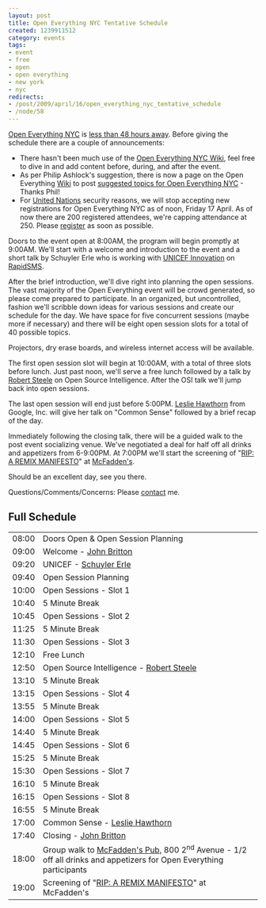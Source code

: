 ```yaml
--- 
layout: post
title: Open Everything NYC Tentative Schedule
created: 1239911512
category: events
tags:
- event
- free
- open
- open everything
- new york
- nyc
redirects:
- /post/2009/april/16/open_everything_nyc_tentative_schedule
- /node/58
---
```

<a href="http://nyc.openeverything.us">Open Everything NYC</a> is <a href="http://is.gd/sOz3">less than 48 hours away</a>. Before giving the schedule there are a couple of announcements:

<ul>
<li>There hasn't been much use of the <a href="http://openeverything.wik.is/New_York/New_York_City"> Open Everything NYC Wiki</a>, feel free to dive in and add content before, during, and after the event.</li>
<li>As per Philip Ashlock's suggestion, there is now a page on the Open Everything <a href="http://openeverything.wik.is">Wiki</a> to post <a href="http://openeverything.wik.is/New_York/New_York_City/Suggested_Topics">suggested topics for Open Everything NYC</a> - Thanks Phil!</li>
<li>For <a href="http://www.un.org/">United Nations</a> security reasons, we will stop accepting new registrations for Open Everything NYC as of noon, Friday 17 April. As of now there are 200 registered attendees, we're capping attendance at 250. Please <a href="http://spreadsheets.google.com/viewform?hl=en&formkey=cEYzbkdPeEMzOEFISkw0U0VySGtRV0E6MA">register</a> as soon as possible.</li>
</ul>

Doors to the event open at 8:00AM, the program will begin promptly at 9:00AM. We'll start with a welcome and introduction to the event and a short talk by Schuyler Erle who is working with <a href="unicefinnovation.org/">UNICEF Innovation</a> on <a href="http://www.unicefinnovation.org/mobile-and-sms.php">RapidSMS</a>.

After the brief introduction, we'll dive right into planning the open sessions. The vast majority of the Open Everything event will be crowd generated, so please come prepared to participate. In an organized, but uncontrolled, fashion we'll scribble down ideas for various sessions and create our schedule for the day. We have space for five concurrent sessions (maybe more if necessary) and there will be eight open session slots for a total of 40 possible topics.

Projectors, dry erase boards, and wireless internet access will be available.

The first open session slot will begin at 10:00AM, with a total of three slots before lunch. Just past noon, we'll serve a free lunch followed by a talk by <a href="http://www.oss.net">Robert Steele</a> on Open Source Intelligence.  After the OSI talk we'll jump back into open sessions.

The last open session will end just before 5:00PM. <a href="http://www.hawthornlandings.org">Leslie Hawthorn</a> from Google, Inc. will give her talk on "Common Sense" followed by a brief recap of the day.

Immediately following the closing talk, there will be a guided walk to the post event socializing venue. We've negotiated a deal for half off all drinks and appetizers from 6-9:00PM. At 7:00PM we'll start the screening of "<a href="http://www.ripremix.com">RIP: A REMIX MANIFESTO</a>" at <a href="http://www.mcfaddens42.com/">McFadden's</a>.

Should be an excellent day, see you there.

Questions/Comments/Concerns: Please <a href="/contact">contact</a> me.

<h2>Full Schedule</h2>
<table>
<tr><td>08:00</td><td>Doors Open & Open Session Planning</td></tr>
<tr><td>09:00</td><td>Welcome - <a href="http://www.johndbritton.com">John Britton</a></td></tr>
<tr><td>09:20</td><td>UNICEF - <a href="http://iconocla.st/">Schuyler Erle</a></td></tr>
<tr><td>09:40</td><td>Open Session Planning</td></tr>
<tr><td>10:00</td><td>Open Sessions - Slot 1</td></tr>
<tr><td>10:40</td><td>5 Minute Break</td></tr>
<tr><td>10:45</td><td>Open Sessions - Slot 2</td></tr>
<tr><td>11:25</td><td>5 Minute Break</td></tr>
<tr><td>11:30</td><td>Open Sessions - Slot 3</td></tr>
<tr><td>12:10</td><td>Free Lunch</td></tr>
<tr><td>12:50</td><td>Open Source Intelligence - <a href="http://oss.net">Robert Steele</a></td></tr>
<tr><td>13:10</td><td>5 Minute Break</td></tr>
<tr><td>13:15</td><td>Open Sessions - Slot 4</td></tr>
<tr><td>13:55</td><td>5 Minute Break</td></tr>
<tr><td>14:00</td><td>Open Sessions - Slot 5</td></tr>
<tr><td>14:40</td><td>5 Minute Break</td></tr>
<tr><td>14:45</td><td>Open Sessions - Slot 6</td></tr>
<tr><td>15:25</td><td>5 Minute Break</td></tr>
<tr><td>15:30</td><td>Open Sessions - Slot 7</td></tr>
<tr><td>16:10</td><td>5 Minute Break</td></tr>
<tr><td>16:15</td><td>Open Sessions - Slot 8</td></tr>
<tr><td>16:55</td><td>5 Minute Break</td></tr>
<tr><td>17:00</td><td>Common Sense - <a href="http://www.hawthornlandings.org/">Leslie Hawthorn</a></td></tr>
<tr><td>17:40</td><td>Closing - <a href="http://www.johndbritton.com">John Britton</a></td></tr>
<tr><td>18:00</td><td>Group walk to <a href="http://www.mcfaddens42.com/">McFadden's Pub</a>, 800 2<sup>nd</sup> Avenue - 1/2 off all drinks and appetizers for Open Everything participants</td></tr>
<tr><td>19:00</td><td>Screening of "<a href="http://www.ripremix.com">RIP: A REMIX MANIFESTO</a>" at McFadden's</td></tr>
</table>
